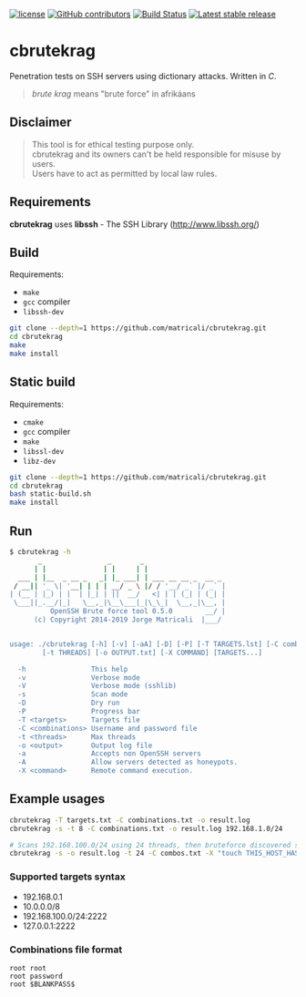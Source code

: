[![license](https://img.shields.io/github/license/matricali/cbrutekrag.svg)](https://matricali.mit-license.org/2014) [![GitHub contributors](https://img.shields.io/github/contributors/matricali/cbrutekrag.svg)](https://github.com/matricali/cbrutekrag/graphs/contributors) [![Build Status](https://travis-ci.org/matricali/cbrutekrag.svg?branch=master)](https://travis-ci.org/matricali/cbrutekrag) [![Latest stable release](https://img.shields.io/badge/dynamic/json.svg?label=stable&url=https%3A%2F%2Fapi.github.com%2Frepos%2Fmatricali%2Fcbrutekrag%2Freleases%2Flatest&query=%24.name&colorB=blue)](https://github.com/matricali/cbrutekrag/releases/latest)

# cbrutekrag
Penetration tests on SSH servers using dictionary attacks. Written in _C_.

> _brute krag_ means "brute force" in afrikáans

## Disclaimer
>This tool is for ethical testing purpose only.   
>cbrutekrag and its owners can't be held responsible for misuse by users.   
>Users have to act as permitted by local law rules.

## Requirements
**cbrutekrag** uses **libssh** - The SSH Library (http://www.libssh.org/)

## Build

Requirements:

* `make`
* `gcc` compiler
* `libssh-dev`

```bash
git clone --depth=1 https://github.com/matricali/cbrutekrag.git
cd cbrutekrag
make
make install
```

## Static build

Requirements:

* `cmake`
* `gcc` compiler
* `make`
* `libssl-dev`
* `libz-dev`

```bash
git clone --depth=1 https://github.com/matricali/cbrutekrag.git
cd cbrutekrag
bash static-build.sh
make install
```

## Run

```bash
$ cbrutekrag -h
       _                _       _
      | |              | |     | |
  ___ | |__  _ __ _   _| |_ ___| | ___ __ __ _  __ _
 / __|| '_ \| '__| | | | __/ _ \ |/ / '__/ _` |/ _` |
| (__ | |_) | |  | |_| | ||  __/   <| | | (_| | (_| |
 \___||_.__/|_|   \__,_|\__\___|_|\_\_|  \__,_|\__, |
          OpenSSH Brute force tool 0.5.0        __/ |
      (c) Copyright 2014-2019 Jorge Matricali  |___/


usage: ./cbrutekrag [-h] [-v] [-aA] [-D] [-P] [-T TARGETS.lst] [-C combinations.lst]
		[-t THREADS] [-o OUTPUT.txt] [-X COMMAND] [TARGETS...]

  -h                This help
  -v                Verbose mode
  -V                Verbose mode (sshlib)
  -s                Scan mode
  -D                Dry run
  -P                Progress bar
  -T <targets>      Targets file
  -C <combinations> Username and password file
  -t <threads>      Max threads
  -o <output>       Output log file
  -a                Accepts non OpenSSH servers
  -A                Allow servers detected as honeypots.
  -X <command>      Remote command execution.
```

## Example usages
```bash
cbrutekrag -T targets.txt -C combinations.txt -o result.log
cbrutekrag -s -t 8 -C combinations.txt -o result.log 192.168.1.0/24

# Scans 192.168.100.0/24 using 24 threads, then bruteforce discovered ssh servers and execute command if we can log into.
cbrutekrag -s -o result.log -t 24 -C combos.txt -X "touch THIS_HOST_HAS_BEEN_COMPROMISED" 192.168.100.0/24
```

### Supported targets syntax

* 192.168.0.1
* 10.0.0.0/8
* 192.168.100.0/24:2222
* 127.0.0.1:2222

### Combinations file format
```
root root
root password
root $BLANKPASS$
```
